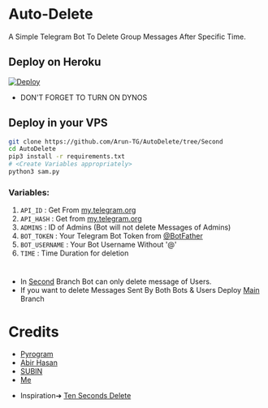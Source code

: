 # Auto-Delete
A Simple Telegram Bot To Delete Group Messages After Specific Time.

## Deploy on Heroku
 [![Deploy](https://www.herokucdn.com/deploy/button.svg)](https://heroku.com/deploy)
- DON'T FORGET TO TURN ON DYNOS

## Deploy in your VPS
```sh
git clone https://github.com/Arun-TG/AutoDelete/tree/Second
cd AutoDelete
pip3 install -r requirements.txt
# <Create Variables appropriately>
python3 sam.py
```


### Variables:
1. `API_ID` : Get From [my.telegram.org](https://my.telegram.org/)
2. `API_HASH` : Get from [my.telegram.org](https://my.telegram.org)
3. `ADMINS` : ID of Admins (Bot will not delete Messages of Admins)
4. `BOT_TOKEN` : Your Telegram Bot Token from [@BotFather](https://t.me/BotFather)
5. `BOT_USERNAME` : Your Bot Username Without '@'
6. `TIME` : Time Duration for deletion

#
- In [Second](https://github.com/Arun-TG/AutoDelete/tree/Second) Branch Bot can only delete message of Users.
- If you want to delete Messages Sent By Both Bots & Users Deploy [Main](https://github.com/Arun-TG/AutoDelete/tree/main) Branch 

# Credits
- [Pyrogram](https://github.com/pyrogram/pyrogram)
- [Abir Hasan](https://github.com/AbirHasan2005)
- [SUBIN](https://github.com/subinps)
- [Me](https://t.me/Arun_TG)

* Inspiration➔ [Ten Seconds Delete](https://t.me/TenSecBot)
